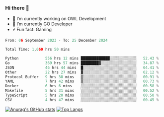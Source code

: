 ### Hi there 👋 

- 🔭 I’m currently working on OWL Development
- 🌱 I’m currently GO Developer
-  ⚡ Fun fact: Gaming
  
  <!--
- 👯 I’m looking to collaborate on ...
- 🤔 I’m looking for help with ...
- 💬 Ask me about ...
- 📫 How to reach me: ...
- 😄 Pronouns: ...
-->

<!--START_SECTION:waka-->

```python
From: 06 September 2023 - To: 25 December 2024

Total Time: 1,060 hrs 50 mins

Python            556 hrs 12 mins █████████████░░░░░░░░░░░░   52.43 %
Go                369 hrs 57 mins ████████▓░░░░░░░░░░░░░░░░   34.87 %
JSON              46 hrs 44 mins  █░░░░░░░░░░░░░░░░░░░░░░░░   04.41 %
Other             22 hrs 27 mins  ▓░░░░░░░░░░░░░░░░░░░░░░░░   02.12 %
Protocol Buffer   9 hrs 38 mins   ▒░░░░░░░░░░░░░░░░░░░░░░░░   00.91 %
YAML              7 hrs 42 mins   ▒░░░░░░░░░░░░░░░░░░░░░░░░   00.73 %
Docker            6 hrs 6 mins    ░░░░░░░░░░░░░░░░░░░░░░░░░   00.58 %
Makefile          5 hrs 31 mins   ░░░░░░░░░░░░░░░░░░░░░░░░░   00.52 %
TypeScript        5 hrs 20 mins   ░░░░░░░░░░░░░░░░░░░░░░░░░   00.50 %
CSV               4 hrs 47 mins   ░░░░░░░░░░░░░░░░░░░░░░░░░   00.45 %
```

<!--END_SECTION:waka-->

[![Anurag's GitHub stats](https://github-readme-stats.vercel.app/api?username=aebalz&show_icons=true&theme=codeSTACKr)](https://github.com/anuraghazra/github-readme-stats)
[![Top Langs](https://github-readme-stats.vercel.app/api/top-langs/?username=aebalz&layout=compact&card_width=350&theme=codeSTACKr)](https://github.com/anuraghazra/github-readme-stats)
<!-- [![Readme Card](https://github-readme-stats.vercel.app/api/pin/?username=aebalz&repo=go-gin-gone&show_owner=true)](https://github.com/anuraghazra/github-readme-stats)-->
